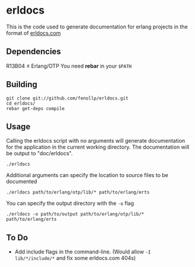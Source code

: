 # erldocs
This is the code used to generate documentation for erlang projects in the format of
[erldocs.com](http://erldocs.com)

## Dependencies
R13B04 ≤ Erlang/OTP
You need **rebar** in your `$PATH`

## Building

    git clone git://github.com/fenollp/erldocs.git
    cd erldocs/
    rebar get-deps compile

## Usage

Calling the erldocs script with no arguments will generate documentation for the application in the current working directory. The documentation will be output to "doc/erldocs".

    ./erldocs

Additional arguments can specify the location to source files to be documented

    ./erldocs path/to/erlang/otp/lib/* path/to/erlang/erts

You can specify the output directory with the `-o` flag

    ./erldocs -o path/to/output path/to/erlang/otp/lib/* path/to/erlang/erts

## To Do
* Add include flags in the command-line. (Would allow `-I lib/*/include/*` and fix some erldocs.com 404s)
